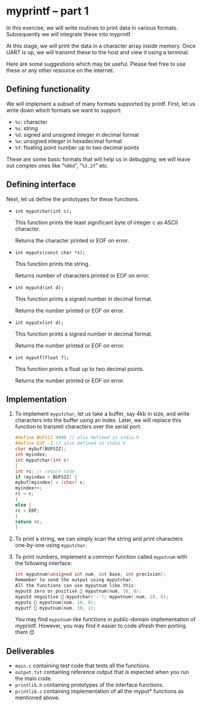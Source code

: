 # myprintf – part 1

In this exercise, we will write routines to print data in various formats.
Subsequently we will integrate these into myprintf.

At this stage, we will print the data in a character array inside memory.
Once UART is up, we will transmit these to the host and view it using a terminal.

Here are some suggestions which may be useful.
Please feel free to use these or any other resource on the internet.

## Defining functionality

We will implement a subset of many formats supported by printf.
First, let us write down which formats we want to support:

- `%c`: character
- `%s`: string
- `%d`: signed and unsigned integer in decimal format
- `%x`: unsigned integer in hexadecimal format
- `%f`: floating point number up to two decimal points

These are some basic formats that will help us in debugging; we will leave out complex ones like “`%06d`”, “`%3.2f`” etc.

## Defining interface

Next, let us define the prototypes for these functions.

- `int myputchar(int c);`

    This function prints the least significant byte of integer c as ASCII character.

    Returns the character printed or EOF on error.

- `int myputs(const char *s);`

    This function prints the string.

    Returns number of characters printed or EOF on error.

- `int myputd(int d);`

    This function prints a signed number in decimal format.

    Returns the number printed or EOF on error.

- `int myputx(int d);`

    This function prints a signed number in decimal format.

    Returns the number printed or EOF on error.

- `int myputf(float f);`

    This function prints a float up to two decimal points.

    Returns the number printed or EOF on error.

## Implementation

1. To implement `myputchar`, let us take a buffer, say 4kb in size, and write characters into the buffer using an index.
    Later, we will replace this function to transmit characters over the serial port.

    ```C
    #define BUFSIZ 4096 // also defined in stdio.h
    #define EOF -1 // also defined in stdio.h
    char mybuf[BUFSIZ];
    int myindex;
    int myputchar(int c)
    {
    int rc; // return code
    if (myindex < BUFSIZ) {
    mybuf[myindex] = (char) c;
    myindex++;
    rc = c;
    }
    else {
    rc = EOF;
    }
    return rc;
    }
    ```

2. To print a string, we can simply scan the string and print characters one-by-one using `myputchar`.

3. To print numbers, implement a common function called `myputnum` with the following interface:

    ```C
    int myputnum(unsigned int num, int base, int precision);
    Remember to send the output using myputchar.
    All the functions can use myputnum like this:
    myputd zero or positive  myputnum(num, 10, 0);
    myputd negaitive  myputchar('-'); myputnum(-num, 10, 0);
    myputx  myputnum(num, 16, 0);
    myputf  myputnum(num, 10, 2);
    ```

    You may find `myputnum`-like functions in public-domain implementation of myprintf.
    However, you may find it easier to code afresh then porting them 😊

## Deliverables

- `main.c` containing test code that tests all the functions.
- `output.txt` containing reference output that is expected when you run the main code.
- `printlib.h` containing prototypes of the interface functions.
- `printlib.c` containing implementation of all the myput* functions as mentioned above.
